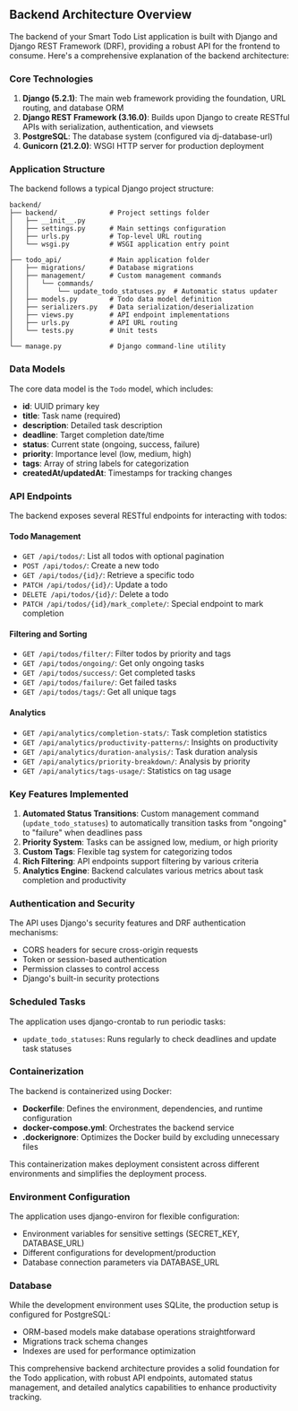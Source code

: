 ## Backend Architecture Overview

The backend of your Smart Todo List application is built with Django and Django REST Framework (DRF), providing a robust API for the frontend to consume. Here's a comprehensive explanation of the backend architecture:

### Core Technologies

1. **Django (5.2.1)**: The main web framework providing the foundation, URL routing, and database ORM
2. **Django REST Framework (3.16.0)**: Builds upon Django to create RESTful APIs with serialization, authentication, and viewsets
3. **PostgreSQL**: The database system (configured via dj-database-url)
4. **Gunicorn (21.2.0)**: WSGI HTTP server for production deployment

### Application Structure

The backend follows a typical Django project structure:

```
backend/
├── backend/             # Project settings folder
│   ├── __init__.py
│   ├── settings.py      # Main settings configuration
│   ├── urls.py          # Top-level URL routing
│   └── wsgi.py          # WSGI application entry point
│
├── todo_api/            # Main application folder
│   ├── migrations/      # Database migrations
│   ├── management/      # Custom management commands
│   │   └── commands/
│   │       └── update_todo_statuses.py  # Automatic status updater
│   ├── models.py        # Todo data model definition
│   ├── serializers.py   # Data serialization/deserialization
│   ├── views.py         # API endpoint implementations
│   ├── urls.py          # API URL routing
│   └── tests.py         # Unit tests
│
└── manage.py            # Django command-line utility
```

### Data Models

The core data model is the `Todo` model, which includes:

- **id**: UUID primary key
- **title**: Task name (required)
- **description**: Detailed task description
- **deadline**: Target completion date/time
- **status**: Current state (ongoing, success, failure)
- **priority**: Importance level (low, medium, high)
- **tags**: Array of string labels for categorization
- **createdAt/updatedAt**: Timestamps for tracking changes

### API Endpoints

The backend exposes several RESTful endpoints for interacting with todos:

#### Todo Management
- `GET /api/todos/`: List all todos with optional pagination
- `POST /api/todos/`: Create a new todo
- `GET /api/todos/{id}/`: Retrieve a specific todo
- `PATCH /api/todos/{id}/`: Update a todo
- `DELETE /api/todos/{id}/`: Delete a todo
- `PATCH /api/todos/{id}/mark_complete/`: Special endpoint to mark completion

#### Filtering and Sorting
- `GET /api/todos/filter/`: Filter todos by priority and tags
- `GET /api/todos/ongoing/`: Get only ongoing tasks
- `GET /api/todos/success/`: Get completed tasks
- `GET /api/todos/failure/`: Get failed tasks
- `GET /api/todos/tags/`: Get all unique tags

#### Analytics
- `GET /api/analytics/completion-stats/`: Task completion statistics
- `GET /api/analytics/productivity-patterns/`: Insights on productivity
- `GET /api/analytics/duration-analysis/`: Task duration analysis
- `GET /api/analytics/priority-breakdown/`: Analysis by priority
- `GET /api/analytics/tags-usage/`: Statistics on tag usage

### Key Features Implemented

1. **Automated Status Transitions**: Custom management command (`update_todo_statuses`) to automatically transition tasks from "ongoing" to "failure" when deadlines pass
2. **Priority System**: Tasks can be assigned low, medium, or high priority
3. **Custom Tags**: Flexible tag system for categorizing todos
4. **Rich Filtering**: API endpoints support filtering by various criteria
5. **Analytics Engine**: Backend calculates various metrics about task completion and productivity

### Authentication and Security

The API uses Django's security features and DRF authentication mechanisms:

- CORS headers for secure cross-origin requests
- Token or session-based authentication
- Permission classes to control access
- Django's built-in security protections

### Scheduled Tasks

The application uses django-crontab to run periodic tasks:

- `update_todo_statuses`: Runs regularly to check deadlines and update task statuses

### Containerization

The backend is containerized using Docker:

- **Dockerfile**: Defines the environment, dependencies, and runtime configuration
- **docker-compose.yml**: Orchestrates the backend service
- **.dockerignore**: Optimizes the Docker build by excluding unnecessary files

This containerization makes deployment consistent across different environments and simplifies the deployment process.

### Environment Configuration

The application uses django-environ for flexible configuration:

- Environment variables for sensitive settings (SECRET_KEY, DATABASE_URL)
- Different configurations for development/production
- Database connection parameters via DATABASE_URL

### Database

While the development environment uses SQLite, the production setup is configured for PostgreSQL:

- ORM-based models make database operations straightforward
- Migrations track schema changes
- Indexes are used for performance optimization

This comprehensive backend architecture provides a solid foundation for the Todo application, with robust API endpoints, automated status management, and detailed analytics capabilities to enhance productivity tracking.
